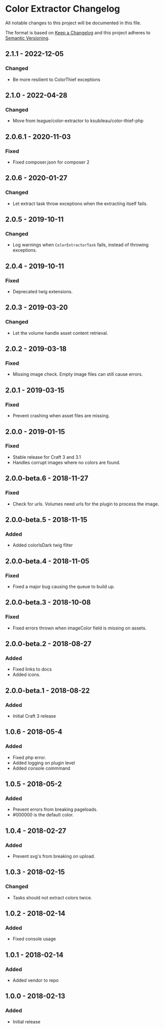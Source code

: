 # Color Extractor Changelog

All notable changes to this project will be documented in this file.

The format is based on [Keep a Changelog](http://keepachangelog.com/) and this project adheres to [Semantic Versioning](http://semver.org/).

## 2.1.1 - 2022-12-05
### Changed
- Be more resilient to ColorThief exceptions

## 2.1.0 - 2022-04-28
### Changed
- Move from league/color-extractor to ksubileau/color-thief-php

## 2.0.6.1 - 2020-11-03
### Fixed
- Fixed composer.json for composer 2

## 2.0.6 - 2020-01-27
### Changed
- Let extract task throw exceptions when the extracting itself fails.

## 2.0.5 - 2019-10-11
### Changed
- Log warnings when `ColorExtractorTask` fails, instead of throwing exceptions.

## 2.0.4 - 2019-10-11
### Fixed
- Deprecated twig extensions.

## 2.0.3 - 2019-03-20
### Changed
- Let the volume handle asset content retrieval.

## 2.0.2 - 2019-03-18
### Fixed
- Missing image check. Empty image files can still cause errors.

## 2.0.1 - 2019-03-15
### Fixed
- Prevent crashing when asset files are missing.

## 2.0.0 - 2019-01-15
### Fixed
- Stable release for Craft 3 and 3.1
- Handles corrupt images where no colors are found.

## 2.0.0-beta.6 - 2018-11-27
### Fixed
- Check for urls. Volumes need urls for the plugin to process the image.

## 2.0.0-beta.5 - 2018-11-15
### Added
- Added colorIsDark twig filter

## 2.0.0-beta.4 - 2018-11-05
### Fixed
- Fixed a major bug causing the queue to build up.

## 2.0.0-beta.3 - 2018-10-08
### Fixed
- Fixed errors thrown when imageColor field is missing on assets.

## 2.0.0-beta.2 - 2018-08-27
### Added
- Fixed links to docs
- Added icons.

## 2.0.0-beta.1 - 2018-08-22
### Added
- Initial Craft 3 release

## 1.0.6 - 2018-05-4
### Added
- Fixed php error.
- Added logging on plugin level
- Added console commmand

## 1.0.5 - 2018-05-2
### Added
- Prevent errors from breaking pageloads.
- #000000 is the default color.

## 1.0.4 - 2018-02-27
### Added
- Prevent svg's from breaking on upload.

## 1.0.3 - 2018-02-15
### Changed
- Tasks should not extract colors twice.

## 1.0.2 - 2018-02-14
### Added
- Fixed console usage

## 1.0.1 - 2018-02-14
### Added
- Added vendor to repo

## 1.0.0 - 2018-02-13
### Added
- Initial release